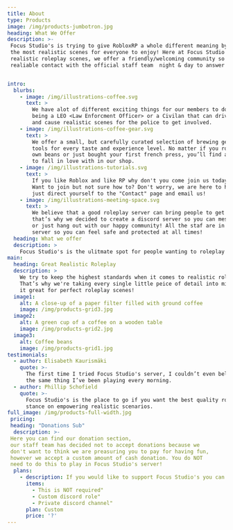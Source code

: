 ```yaml
---
title: About
type: Products
image: /img/products-jumbotron.jpg
heading: What We Offer
description: >-
 Focus Studio's is trying to give RobloxRP a whole different meaning by including
 the most realistic scenes for everyone to enjoy! Here at Focus Studio's we don't just offer
 realistic roleplay scenes, we offer a friendly/welcoming community so you can  feel safe and secure while with us! We also offer
 realiable contact with the official staff team  night & day to answer all of your questions/concerns!


intro:
  blurbs:
    - image: /img/illustrations-coffee.svg
      text: >
        We have alot of different exciting things for our members to do such as
        being a LEO <Law Enforcment Officer> or a Civilan that can drive around
        and cause realistic scenes for the police to get involved.
    - image: /img/illustrations-coffee-gear.svg
      text: >
        We offer a small, but carefully curated selection of brewing gear and
        tools for every taste and experience level. No matter if you roast your
        own beans or just bought your first french press, you’ll find a gadget
        to fall in love with in our shop.
    - image: /img/illustrations-tutorials.svg
      text: >
        If you like Roblox and like RP why don't you come join us today!
        Want to join but not sure how to? Don't worry, we are here to help
        just direct yourself to the "Contact" page and email us!
    - image: /img/illustrations-meeting-space.svg
      text: >
        We believe that a good roleplay server can bring people to get new friends and
        that’s why we decided to create a discord server so you can message new people
        or just hang out with our happy community! All the staf are in the discord
        server so you can feel safe and protected at all times!
  heading: What we offer
  description: >
    Focus Studio's is the ulitmate spot for people wanting to roleplay while having fun, so why don't you come join us today!
main:
  heading: Great Realistic Roleplay
  description: >
    We try to keep the highest standards when it comes to realistic roleplay.
    That’s why we're taking every single little peice of detail into mind and making
    it great for perfect roleplay scenes!
  image1:
    alt: A close-up of a paper filter filled with ground coffee
    image: /img/products-grid3.jpg
  image2:
    alt: A green cup of a coffee on a wooden table
    image: /img/products-grid2.jpg
  image3:
    alt: Coffee beans
    image: /img/products-grid1.jpg
testimonials:
  - author: Elisabeth Kaurismäki
    quote: >-
      The first time I tried Focus Studio's server, I couldn’t even believe that was
      the same thing I’ve been playing every morning.
  - author: Phillip Schofield
    quote: >-
      Focus Studio's is the place to go if you want the best quality roleplay. I love their
      stance on empowering realistic scenarios.
full_image: /img/products-full-width.jpg
 pricing:
 heading: "Donations Sub"
  description: >-
 Here you can find our donation section,
 our staff team has decided not to accept donations because we
 don't want to think we are preasuring you to pay for having fun,
 however we accept a custom amount of cash donation. You do NOT 
 need to do this to play in Focus Studio's server!
  plans:
    - description: If you would like to support Focus Studio's you can choose to donation a custom amount of money. 100% of donations go to Focus Studio's INC.
      items:
        - This is NOT required"
        - Custom discord role"
        - Private discord channel"
      plan: Custom
      price: '?'
---
```


